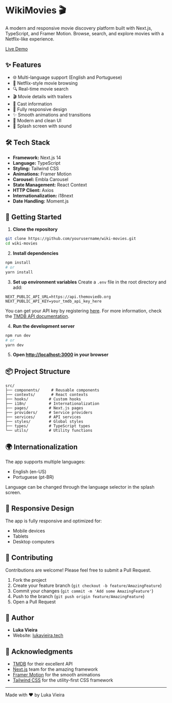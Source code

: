# WikiMovies 🎬

A modern and responsive movie discovery platform built with Next.js, TypeScript, and Framer Motion. Browse, search, and explore movies with a Netflix-like experience.

[Live Demo](https://wikimovies.lukavieira.tech)

## ✨ Features

- 🌐 Multi-language support (English and Portuguese)
- 🎥 Netflix-style movie browsing
- 🔍 Real-time movie search
- 🎬 Movie details with trailers
- 👥 Cast information
- 📱 Fully responsive design
- ✨ Smooth animations and transitions
- 🎨 Modern and clean UI
- 🎵 Splash screen with sound

## 🛠 Tech Stack

- **Framework:** Next.js 14
- **Language:** TypeScript
- **Styling:** Tailwind CSS
- **Animations:** Framer Motion
- **Carousel:** Embla Carousel
- **State Management:** React Context
- **HTTP Client:** Axios
- **Internationalization:** i18next
- **Date Handling:** Moment.js

## 🚀 Getting Started

1. **Clone the repository**

```bash
git clone https://github.com/yourusername/wiki-movies.git
cd wiki-movies
```

2. **Install dependencies**

```bash
npm install
# or
yarn install
```

3. **Set up environment variables**
   Create a `.env` file in the root directory and add:

```env
NEXT_PUBLIC_API_URL=https://api.themoviedb.org
NEXT_PUBLIC_API_KEY=your_tmdb_api_key_here
```

You can get your API key by registering [here](https://www.themoviedb.org/settings/api). For more information, check the [TMDB API documentation](https://developers.themoviedb.org/3/getting-started/introduction).

4. **Run the development server**

```bash
npm run dev
# or
yarn dev
```

5. **Open [http://localhost:3000](http://localhost:3000) in your browser**

## 📦 Project Structure

```
src/
├── components/     # Reusable components
├── contexts/       # React contexts
├── hooks/         # Custom hooks
├── i18n/          # Internationalization
├── pages/         # Next.js pages
├── providers/     # Service providers
├── services/      # API services
├── styles/        # Global styles
├── types/         # TypeScript types
└── utils/         # Utility functions
```

## 🌍 Internationalization

The app supports multiple languages:

- English (en-US)
- Portuguese (pt-BR)

Language can be changed through the language selector in the splash screen.

## 📱 Responsive Design

The app is fully responsive and optimized for:

- Mobile devices
- Tablets
- Desktop computers

## 🤝 Contributing

Contributions are welcome! Please feel free to submit a Pull Request.

1. Fork the project
2. Create your feature branch (`git checkout -b feature/AmazingFeature`)
3. Commit your changes (`git commit -m 'Add some AmazingFeature'`)
4. Push to the branch (`git push origin feature/AmazingFeature`)
5. Open a Pull Request

## 👤 Author

- **Luka Vieira**
- Website: [lukavieira.tech](https://lukavieira.tech)

## 🙏 Acknowledgments

- [TMDB](https://www.themoviedb.org/) for their excellent API
- [Next.js](https://nextjs.org/) team for the amazing framework
- [Framer Motion](https://www.framer.com/motion/) for the smooth animations
- [Tailwind CSS](https://tailwindcss.com/) for the utility-first CSS framework

---

Made with ❤️ by Luka Vieira
